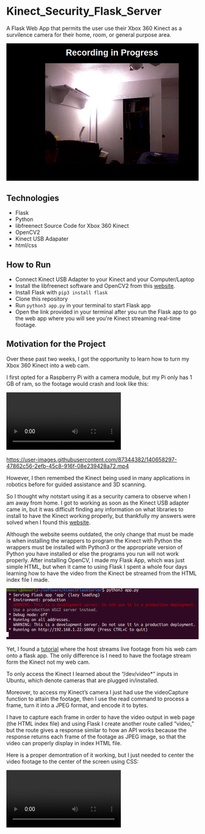 # Kinect_Security_Flask_Server

A Flask Web App that permits the user use their Xbox 360 Kinect as a survilence camera for their home, room, or general purpose area. 

<img src="KinectApp.png">

<h2>Technologies</h2>
<ul>
  <li>Flask</li>
  <li>Python</li>
  <li>libfreenect Source Code for Xbox 360 Kinect</li>
  <li>OpenCV2 </li>
  <li> Kinect USB Adapater </li>
  <li> html/css </li>
</ul>  

<h2>How to Run</h2>
<ul>
  <li>Connect Kinect USB Adapter to your Kinect and your Computer/Laptop</li>
  <li>Install the libfreenect software and OpenCV2 from this <a href="https://naman5.wordpress.com/2014/06/24/experimenting-with-kinect-using-opencv-python-and-open-kinect-libfreenect/">website<a/>. </li>
  <li>Install Flask with <code>pip3 install flask</code></li>
  <li>Clone this repository</li>
  <li>Run <code>python3 app.py</code> in your terminal to start Flask app</li>
  <li>Open the link provided in your terminal after you run the Flask app to go the web app where you will see you're Kinect streaming real-time footage.</li>
</ul>  


<h2>Motivation for the Project</h2>

Over these past two weeks, I got the opportunity to learn how to turn my Xbox 360 Kinect into a web cam. 

I first opted for a Raspberry Pi with a camera module, but my Pi only has 1 GB of ram, so the footage would crash and look like this:

<video src="kinectRecording.mp4" />

https://user-images.githubusercontent.com/87344382/140658297-47862c56-2efb-45c8-916f-08e239428a72.mp4

However, I then remembed the Kinect being used in many applications in robotics before for guided assistance and 3D scanning.

So I thought why notstart using it as a security camera to observe when I am away from home. I got to working as soon as the Kinect USB adapter came in, but it was difficult finding any information on what libraries to install to have the Kinect working properly, but thankfully my answers were solved when I found this <a href="https://naman5.wordpress.com/2014/06/24/experimenting-with-kinect-using-opencv-python-and-open-kinect-libfreenect/">website<a/>.

Although the website seems outdated, the only change that must be made is when installing the wrappers to program the Kinect with Python the wrappers must be installed with Python3 or the appropriate version of Python you have installed or else the programs you run will not work properly. After installing OpenCV, I made my Flask App, which was just simple HTML, but when it came to using Flask I spent a whole four days learning how to have the video from the Kinect be streamed from the HTML index file I made.
  
<img src="FlaskRunning.png">  
  
Yet, I found a <a href="https://www.youtube.com/watch?v=vF9QRJwJXJk">tutorial</a> where the host streams live footage from his web cam onto a flask app. The only difference is I need to have the footage stream form the Kinect not my web cam. 
  
To only access the Kinect I learned about the “/dev/video*” inputs in Ubuntu, which denote cameras that are plugged in/installed.

Moreover, to access my Kinect’s camera I just had use the videoCapture function to attain the footage, then I use the read command to process a frame, turn it into a JPEG format, and encode it to bytes. 

I have to capture each frame in order to have the video output in web page (the HTML index file) and using Flask I create another route called “video,” but the route gives a response similar to how an API works because the response returns each frame of the footage as JPEG image, so that the video can properly display in index HTML file.  

Here is a proper demontration of it working, but I just needed to center the video footage to the center of the screen using CSS: 
  
<video src="raspberryPiweakCamera.mp4" />  
  
https://user-images.githubusercontent.com/87344382/140658404-71a82010-1b0e-4d37-bb18-b2d7a2769631.mp4


